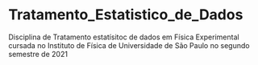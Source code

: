 # Tratamento_Estatistico_de_Dados
Disciplina de Tratamento estatísitoc de dados em Física Experimental cursada no Instituto de Física de Universidade de São Paulo no segundo semestre de 2021
